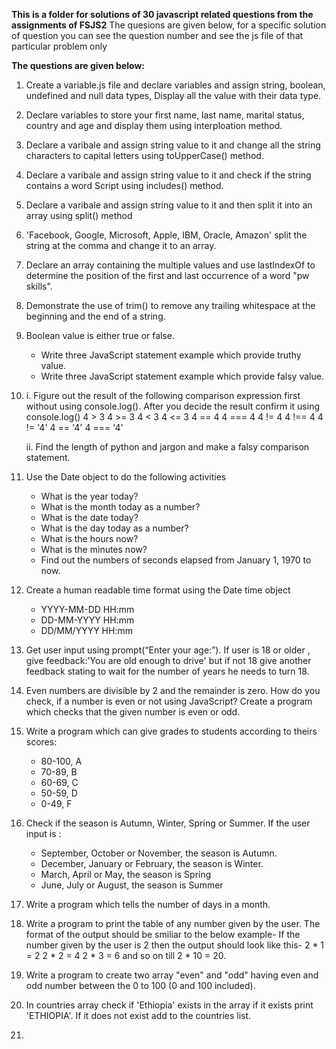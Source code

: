 **This is a folder for solutions of 30 javascript related questions from the assignments of FSJS2**
The quesions are given below, for a specific solution of question you can see the question number and see the js file of that particular problem only

**The questions are given below:**

1. Create a variable.js file and declare variables and assign string, boolean, undefined and null data types, Display all the value with their data type. 

2. Declare variables to store your first name, last name, marital status, country and age and display them using interploation method.

3. Declare a varibale and assign string value to it and change all the string characters to capital letters using toUpperCase() method.

4. Declare a varibale and assign string value to it and check if the string contains a word Script using includes() method.

5. Declare a varibale and assign string value to it and then split it into an array using split() method
6. 'Facebook, Google, Microsoft, Apple, IBM, Oracle, Amazon' split the string at the comma and change it to an array.

7. Declare an array containing the multiple values and use lastIndexOf to determine the position of the first and last occurrence of a word "pw skills".

8. Demonstrate the use of trim() to remove any trailing whitespace at the beginning and the end of a string.

9. Boolean value is either true or false.
     - Write three JavaScript statement example which provide truthy value.
     - Write three JavaScript statement example which provide falsy value.

10. i. Figure out the result of the following comparison expression first without using console.log(). After you decide the result confirm it using console.log()
      4 > 3
      4 >= 3
      4 < 3
      4 <= 3
      4 == 4
      4 === 4
      4 != 4
      4 !== 4
      4 != '4'
      4 == '4'
      4 === '4'
    
    ii. Find the length of python and jargon and make a falsy comparison statement.
    
11.  Use the Date object to do the following activities
     - What is the year today?
     - What is the month today as a number?
     - What is the date today?
     - What is the day today as a number?
     - What is the hours now?
     - What is the minutes now?
     - Find out the numbers of seconds elapsed from January 1, 1970 to now.

12.  Create a human readable time format using the Date time object
     - YYYY-MM-DD HH:mm
     - DD-MM-YYYY HH:mm
     - DD/MM/YYYY HH:mm     

13.  Get user input using prompt(“Enter your age:”). If user is 18 or older , give feedback:'You are old enough to drive' but if not 18 give another feedback stating to wait for the number of years he needs to turn 18.

14.  Even numbers are divisible by 2 and the remainder is zero. How do you check, if a number is even or not using JavaScript? Create a program which checks that the given number is even or odd.

15.  Write a program which can give grades to students according to theirs scores:
     - 80-100, A
     - 70-89, B
     - 60-69, C
     - 50-59, D
     - 0-49, F

16.  Check if the season is Autumn, Winter, Spring or Summer. If the user input is :
     - September, October or November, the season is Autumn.
     - December, January or February, the season is Winter.
     - March, April or May, the season is Spring
     - June, July or August, the season is Summer

17. Write a program which tells the number of days in a month.

18.  Write a program to print the table of any number given by the user. The format of the output should be smiliar to the below example-
	If the number given by the user is 2 then the output should look like this-
	2 * 1 = 2
	2 * 2 = 4
	2 * 3 = 6 and so on till 2 * 10 = 20.

19. Write a program to create two array "even" and "odd" having even and odd number between the 0 to 100 (0 and 100 included).

20. In countries array check if 'Ethiopia' exists in the array if it exists print 'ETHIOPIA'. If it does not exist add to the countries list.

21. 



    






